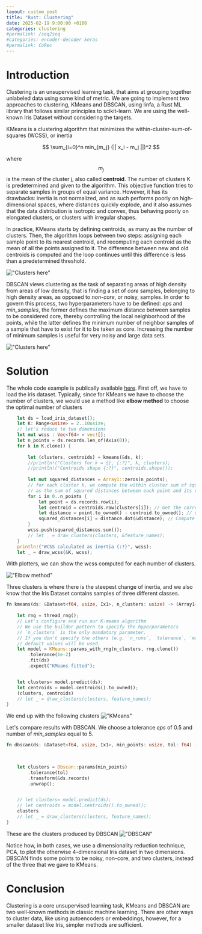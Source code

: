 ```yaml
---
layout: custom_post
title: "Rust: Clustering"
date: 2025-02-19 9:00:00 +0100
categories: clustering
#permalink: /seq2seq
#categories: encoder-decoder keras
#permalink: CoRec
---
```


<script src="https://polyfill.io/v3/polyfill.min.js?features=es6"></script>
<script id="MathJax-script" async src="https://cdn.jsdelivr.net/npm/mathjax@3/es5/tex-mml-chtml.js"></script>

# Introduction

Clustering is an unsupervised learning task, that aims at grouping together unlabeled data using some kind of metric.
We are going to implement two approaches to clustering, KMeans and DBSCAN, using linfa, a Rust ML library that follows similar principles to scikit-learn. We are using the well-known Iris Dataset without considering the targets. 

KMeans is a clustering algorithm that minimizes the within-cluster-sum-of-squares (WCSS), or inertia

$$
\sum_{i=0}^n min_{m_j} (|| x_i - m_j ||)^2
$$

where $$m_j$$ is the mean of the cluster j, also called **centroid**. The number of clusters K is predetermined and given to the algorithm. This objective function tries to separate samples in groups of equal variance. However, it has its drawbacks:  inertia is not normalized, and as such performs poorly on high-dimensional spaces, where distances quickly explode, and it also assumes that the data distribution is isotropic and convex, thus behaving poorly on elongated clusters, or clusters with irregular shapes.

In practice, KMeans starts by defining centroids, as many as the number of clusters. Then, the algorithm loops between two steps: assigning each sample point to its nearest centroid, and recomputing each centroid as the mean of all the points assigned to it. The difference between new and old centroids is computed and the loop continues until this difference is less than a predetermined threshold.

!["Clusters here"](../../../../assets/voronoi.png)

DBSCAN views clustering as the task of separating areas of high density from areas of low density, that is finding a set of *core* samples, belonging to high density areas, as opposed to *non-core*, or noisy, samples. In order to govern this process, two hyperparameters have to be defined: *eps* and *min_samples*, the former defines the maximum distance between samples to be considered core, thereby controlling the local neighborhood of the points, while the latter defines the minimum number of neighbor samples of a sample that have to exist for it to be taken as core. Increasing the number of minimum samples is useful for very noisy and large data sets.

!["Clusters here"](../../../../assets/dbscan.png)

# Solution

The whole code example is publically available [here](https://github.com/Plutone11011/plutone11011.github.io).
First off, we have to load the iris dataset. Typically, since for KMeans we have to choose the number of clusters, we would use a method like **elbow method** to choose the optimal number of clusters


```rust
    let ds = load_iris_dataset();
    let K: Range<usize> = 2..10usize;
    // let's reduce to two dimensions
    let mut wcss : Vec<f64> = vec![];
    let n_points = ds.records.len_of(Axis(0));
    for k in K.clone() {
        
        let (clusters, centroids) = kmeans(&ds, k);
        //println!("Clusters for k = {}, {:?}", k, clusters);
        //println!("Centroids shape {:?}", centroids.shape());
        
        let mut squared_distances = Array1::zeros(n_points);
        // for each cluster k, we compute the within cluster sum of squares WCSS, which is defined 
        // as the sum of squared distances between each point and its cluster centroid
        for i in 0..n_points {
            let point = ds.records.row(i);
            let centroid = centroids.row(clusters[i]); // Get the corresponding centroid
            let distance = point.to_owned() - centroid.to_owned(); // Compute the difference
            squared_distances[i] = distance.dot(&distance); // Compute squared distance
        }
        wcss.push(squared_distances.sum());
        // let _ = draw_clusters(clusters, &feature_names);
    }
    println!("WCSS calculated as inertia {:?}", wcss);
    let _ = draw_wcss(&K, wcss);
```

With plotters, we can show the wcss computed for each number of clusters.

!["Elbow method"](../../../../assets/elbow_method.jpg)

Three clusters is where there is the steepest change of inertia, and we also know that the Iris Dataset contains samples of three different classes.

```rust
fn kmeans(ds: &Dataset<f64, usize, Ix1>, n_clusters: usize) -> (Array1<usize>, Array2<f64>) {
    
    let rng = thread_rng();        
    // Let's configure and run our K-means algorithm
    // We use the builder pattern to specify the hyperparameters
    // `n_clusters` is the only mandatory parameter.
    // If you don't specify the others (e.g. `n_runs`, `tolerance`, `max_n_iterations`)
    // default values will be used.
    let model = KMeans::params_with_rng(n_clusters, rng.clone())
        .tolerance(1e-2)
        .fit(ds)
        .expect("KMeans fitted");


    let clusters= model.predict(ds);
    let centroids = model.centroids().to_owned();
    (clusters, centroids)
    // let _ = draw_clusters(clusters, feature_names);
}

```

We end up with the following clusters
!["KMeans"](../../../../assets/clusters_iris_kmeans.jpg)


Let's compare results with DBSCAN. We choose a tolerance *eps* of 0.5 and number of *min_samples* equal to 5.


```rust
fn dbscan(ds: &Dataset<f64, usize, Ix1>, min_points: usize, tol: f64) -> Array1<Option<usize>> {
    
           

    let clusters = Dbscan::params(min_points)
        .tolerance(tol)
        .transform(&ds.records)
        .unwrap();


    // let clusters= model.predict(ds);
    // let centroids = model.centroids().to_owned();
    clusters
    // let _ = draw_clusters(clusters, feature_names);
}
```

These are the clusters produced by DBSCAN
!["DBSCAN"](../../../../assets/clusters_iris_dbscan.jpg)

Notice how, in both cases, we use a dimensionality reduction technique, PCA, to plot the otherwise 4-dimensional Iris dataset in two dimensions.
DBSCAN finds some points to be noisy, non-core, and two clusters, instead of the three that we gave to KMeans.

# Conclusion
Clustering is a core unsupervised learning task, KMeans and DBSCAN are two well-known methods in classic machine learning. There are other ways to cluster data,
like using autoencoders or embeddings, however, for a smaller dataset like Iris, simpler methods are sufficient. 